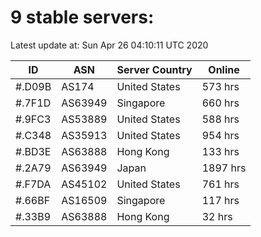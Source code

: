 # 9 stable servers:

Latest update at: Sun Apr 26 04:10:11 UTC 2020

| ID | ASN | Server Country | Online |
| -- | --- | -------------- | ------ |
| #.D09B | AS174 | United States | 573 hrs |
| #.7F1D | AS63949 | Singapore | 660 hrs |
| #.9FC3 | AS53889 | United States | 588 hrs |
| #.C348 | AS35913 | United States | 954 hrs |
| #.BD3E | AS63888 | Hong Kong | 133 hrs |
| #.2A79 | AS63949 | Japan | 1897 hrs |
| #.F7DA | AS45102 | United States | 761 hrs |
| #.66BF | AS16509 | Singapore | 117 hrs |
| #.33B9 | AS63888 | Hong Kong | 32 hrs |

